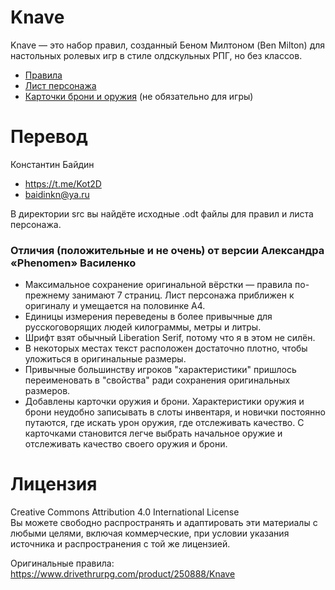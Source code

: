 # Knave
Knave — это набор правил, созданный Беном Милтоном (Ben Milton) для настольных ролевых игр в стиле олдскульных РПГ, 
но без классов.  
- [Правила](https://github.com/2DKot/knave-rus/raw/master/Knave%20rus.pdf)
- [Лист персонажа](https://github.com/2DKot/knave-rus/raw/master/%D0%9B%D0%B8%D1%81%D1%82%20%D0%BF%D0%B5%D1%80%D1%81%D0%BE%D0%BD%D0%B0%D0%B6%D0%B0.pdf)
- [Карточки брони и оружия](https://github.com/2DKot/knave-rus/raw/master/item_cards.pdf) (не обязательно для игры)

# Перевод
Константин Байдин
- https://t.me/Kot2D
- baidinkn@ya.ru

В директории src вы найдёте исходные .odt файлы для правил и листа персонажа.

### Отличия (положительные и не очень) от версии Александра «Phenomen» Василенко
- Максимальное сохранение оригинальной вёрстки — правила по-прежнему занимают 7 страниц. Лист персонажа приближен к оригиналу и умещается на половинке А4.
- Единицы измерения переведены в более привычные для русскоговорящих людей килограммы, метры и литры.
- Шрифт взят обычный Liberation Serif, потому что я в этом не силён.
- В некоторых местах текст расположен достаточно плотно, чтобы уложиться в оригинальные размеры.
- Привычные большинству игроков "характеристики" пришлось переименовать в "свойства" ради сохранения оригинальных размеров.
- Добавлены карточки оружия и брони. Характеристики оружия и брони неудобно записывать в слоты инвентаря, и новички постоянно путаются, где искать урон оружия, где отслеживать качество. С карточками становится легче выбрать начальное оружие и  отслеживать качество своего оружия и брони.

# Лицензия
Creative Commons Attribution 4.0 International License  
Вы можете свободно распространять и адаптировать эти материалы с любыми целями, включая коммерческие, при условии указания источника и распространения с той же лицензией.

Оригинальные правила: https://www.drivethrurpg.com/product/250888/Knave
